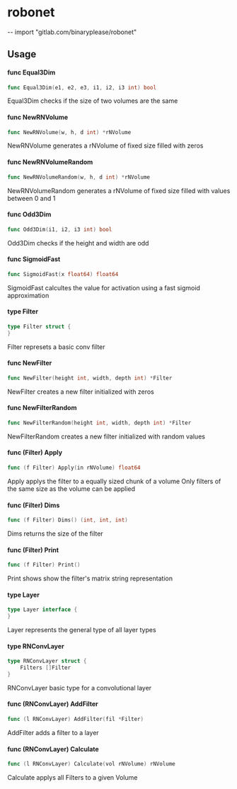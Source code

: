 # robonet
--
    import "gitlab.com/binaryplease/robonet"


## Usage

#### func  Equal3Dim

```go
func Equal3Dim(e1, e2, e3, i1, i2, i3 int) bool
```
Equal3Dim checks if the size of two volumes are the same

#### func  NewRNVolume

```go
func NewRNVolume(w, h, d int) *rNVolume
```
NewRNVolume generates a rNVolume of fixed size filled with zeros

#### func  NewRNVolumeRandom

```go
func NewRNVolumeRandom(w, h, d int) *rNVolume
```
NewRNVolumeRandom generates a rNVolume of fixed size filled with values between
0 and 1

#### func  Odd3Dim

```go
func Odd3Dim(i1, i2, i3 int) bool
```
Odd3Dim checks if the height and width are odd

#### func  SigmoidFast

```go
func SigmoidFast(x float64) float64
```
SigmoidFast calcultes the value for activation using a fast sigmoid
approximation

#### type Filter

```go
type Filter struct {
}
```

Filter represets a basic conv filter

#### func  NewFilter

```go
func NewFilter(height int, width, depth int) *Filter
```
NewFilter creates a new filter initialized with zeros

#### func  NewFilterRandom

```go
func NewFilterRandom(height int, width, depth int) *Filter
```
NewFilterRandom creates a new filter initialized with random values

#### func (Filter) Apply

```go
func (f Filter) Apply(in rNVolume) float64
```
Apply applys the filter to a equally sized chunk of a volume Only filters of the
same size as the volume can be applied

#### func (Filter) Dims

```go
func (f Filter) Dims() (int, int, int)
```
Dims returns the size of the filter

#### func (Filter) Print

```go
func (f Filter) Print()
```
Print shows show the filter's matrix string representation

#### type Layer

```go
type Layer interface {
}
```

Layer represents the general type of all layer types

#### type RNConvLayer

```go
type RNConvLayer struct {
	Filters []Filter
}
```

RNConvLayer basic type for a convolutional layer

#### func (RNConvLayer) AddFilter

```go
func (l RNConvLayer) AddFilter(fil *Filter)
```
AddFilter adds a filter to a layer

#### func (RNConvLayer) Calculate

```go
func (l RNConvLayer) Calculate(vol rNVolume) rNVolume
```
Calculate applys all Filters to a given Volume
